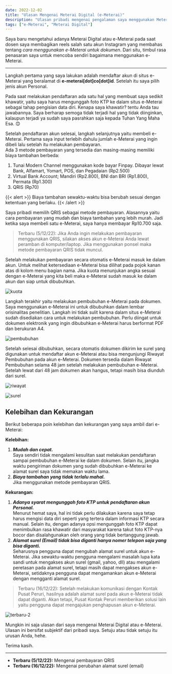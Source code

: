 ```yaml
---
date: 2022-12-02
title: "Ulasan Mengenai Meterai Digital (e-Meterai)"
description: "Ulasan pribadi mengenai pengalaman saya menggunakan Meterai Digital (e-Meterai)."
tags: ["e-Meterai", "Meterai Digital"]
---
```

Saya baru mengetahui adanya Meterai Digital atau e-Meterai pada saat dosen saya membagikan reels salah satu akun Instagram yang membahas tentang *cara menggunakan e-Meterai untuk dokumen*. Dari situ, timbul rasa penasaran saya untuk mencoba sendiri bagaimana menggunakan e-Meterai.

---
Langkah pertama yang saya lakukan adalah mendaftar akun di situs e-Meterai yang beralamat di **e-meterai[dot]co[dot]id**. Setelah itu saya pilih jenis akun Personal.

Pada saat melakukan pendaftaran ada satu hal yang membuat saya sedikit khawatir, yaitu saya harus mengunggah foto KTP ke dalam situs e-Meterai sebagai tahap pengisian data diri. Kenapa saya khawatir? tentu Anda tau jawabannya. Saya berharap semoga tidak terjadi hal yang tidak diinginkan, kalaupun terjadi ya sudah saya pasrahkan saja kepada Tuhan Yang Maha Esa. 😊

Setelah pendaftaran akun selesai, langkah selanjutnya yaitu membeli e-Meterai. Pertama saya input terlebih dahulu jumlah e-Meterai yang ingin dibeli lalu setelah itu melakukan pembayaran.  
Ada 3 metode pembayaran yang tersedia dan masing-masing memiliki biaya tambahan berbeda:
1. Tunai Modern Channel menggunakan kode bayar Finpay. Dibayar lewat Bank, Alfamart, Yomart, POS, dan Pegadaian (Rp2.500)
2. Virtual Bank Account; Mandiri (Rp2.800), BNI dan BRI (Rp1.800), Permata (Rp1.300)
3. QRIS (Rp70)

{{< alert >}}
Biaya tambahan sewaktu-waktu bisa berubah sesuai dengan ketentuan yang berlaku.
{{< /alert >}}


Saya pribadi memilih QRIS sebagai metode pembayaran. Alasannya yaitu cara pembayaran yang mudah dan biaya tambahan yang lebih murah. Jadi ketika saya membeli satu e-Meterai, saya hanya membayar Rp10.700 saja.

> Terbaru (5/12/22): Jika Anda ingin melakukan pembayaran menggunakan QRIS, silakan akses akun e-Meterai Anda lewat peramban di komputer/laptop. Jika menggunakan ponsel maka metode pembayaran QRIS tidak muncul.

Setelah melakukan pembayaran secara otomatis e-Meterai masuk ke dalam akun. Untuk melihat ketersediaan e-Meterai bisa dilihat pada pojok kanan atas di kolom menu bagian nama. Jika kuota menunjukan angka sesuai dengan e-Meterai yang kita beli maka e-Meterai sudah masuk ke dalam akun dan siap untuk dibubuhkan.

![kuota](/img/posts/1/kuota.png)

Langkah terakhir yaitu melakukan pembubuhan e-Meterai pada dokumen. Saya menggunakan e-Meterai ini untuk dibubuhkan dalam lembar orisinalitas penelitian. Langkah ini tidak sulit karena dalam situs e-Meterai sudah disediakan cara untuk melakukan pembubuhan. Perlu diingat untuk dokumen elektronik yang ingin dibubuhkan e-Meterai harus berformat PDF dan berukuran A4.

![pembubuhan](/img/posts/1/pembubuhan.png)

Setelah selesai dibubuhkan, secara otomatis dokumen dikirim ke surel yang digunakan untuk mendaftar akun e-Meterai atau bisa mengunjungi Riwayat Pembubuhan pada akun e-Meterai. Dokumen tersedia dalam Riwayat Pembubuhan selama 48 jam setelah melakukan pembubuhan e-Meterai. Setelah lewat dari 48 jam dokumen akan hangus, tetapi masih bisa diunduh dari surel.

![riwayat](/img/posts/1/riwayat-pembubuhan.png)

![surel](/img/posts/1/surel.png)

## Kelebihan dan Kekurangan
Berikut beberapa poin kelebihan dan kekurangan yang saya ambil dari e-Meterai:

**Kelebihan:**
1. ***Mudah dan cepat.***  
Saya sendiri tidak mengalami kesulitan saat melakukan pendaftaran sampai pembubuhan e-Meterai ke dalam dokumen. Selain itu, jangka waktu pengiriman dokumen yang sudah dibubuhkan e-Meterai ke alamat surel saya tidak memakan waktu lama.
2. ***Biaya tambahan yang tidak terlalu mahal.***  
Jika menggunakan metode pembayaran QRIS.

**Kekurangan:**
1. ***Adanya syarat mengunggah foto KTP untuk pendaftaran akun Personal.***  
Menurut hemat saya, hal ini tidak perlu dilakukan karena saya tetap harus mengisi data diri seperti yang tertera dalam informasi KTP secara manual. Selain itu, dengan adanya opsi mengunggah foto KTP dapat menimbulkan rasa khawatir dari masyarakat karena takut foto KTP-nya bocor dan disalahgunakan oleh orang yang tidak bertanggung jawab.
2. ***Alamat surel (Email) tidak bisa diganti hanya nomer telepon saja yang bisa diganti.***  
Seharusnya pengguna dapat mengubah alamat surel untuk akun e-Meterai. Jika sewaktu-waktu pengguna mengalami masalah lupa kata sandi untuk mengakses akun surel (gmail, yahoo, dll) atau mengalami peretasan pada alamat surel, tetapi masih dapat mengakses akun e-Meterai, setidaknya pengguna dapat mengamankan akun e-Meterai dengan mengganti alamat surel.

> Terbaru (16/12/22): Setelah melakukan komunikasi dengan Kontak Pusat Peruri, hasilnya adalah alamat surel pada akun e-Meterai tidak dapat diganti. Akan tetapi, Pusat Kontak Peruri memberikan solusi lain yaitu pengguna dapat mengajukan penghapusan akun e-Meterai.

![terbaru-2](/img/posts/1/terbaru-2.png)

Mungkin ini saja ulasan dari saya mengenai Meterai Digital atau e-Meterai. Ulasan ini bersifat subjektif dari pribadi saya. Setuju atau tidak setuju itu urusan Anda, hehe.

Terima kasih.

---
- **Terbaru (5/12/22):** Mengenai pembayaran QRIS
- **Terbaru (16/12/22):** Mengenai perubahan alamat surel (email)